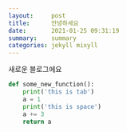```yaml
---
layout:     post
title:      안녕하세요
date:       2021-01-25 09:31:19
summary:    summary
categories: jekyll mixyll
---
```


새로운 블로그에요

```python
def some_new_function():
    print('this is tab')
    a = 1
    print('this is space')
    a += 3
    return a
```